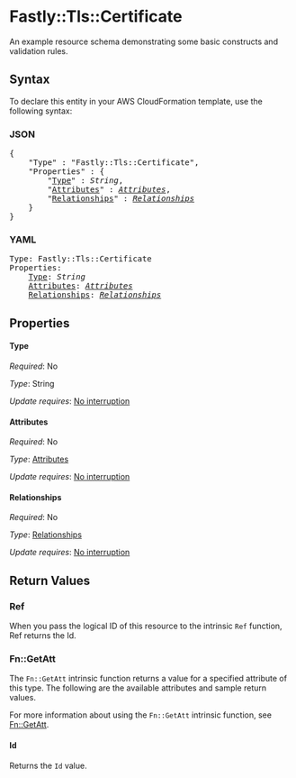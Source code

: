 # Fastly::Tls::Certificate

An example resource schema demonstrating some basic constructs and validation rules.

## Syntax

To declare this entity in your AWS CloudFormation template, use the following syntax:

### JSON

<pre>
{
    "Type" : "Fastly::Tls::Certificate",
    "Properties" : {
        "<a href="#type" title="Type">Type</a>" : <i>String</i>,
        "<a href="#attributes" title="Attributes">Attributes</a>" : <i><a href="attributes.md">Attributes</a></i>,
        "<a href="#relationships" title="Relationships">Relationships</a>" : <i><a href="relationships.md">Relationships</a></i>
    }
}
</pre>

### YAML

<pre>
Type: Fastly::Tls::Certificate
Properties:
    <a href="#type" title="Type">Type</a>: <i>String</i>
    <a href="#attributes" title="Attributes">Attributes</a>: <i><a href="attributes.md">Attributes</a></i>
    <a href="#relationships" title="Relationships">Relationships</a>: <i><a href="relationships.md">Relationships</a></i>
</pre>

## Properties

#### Type

_Required_: No

_Type_: String

_Update requires_: [No interruption](https://docs.aws.amazon.com/AWSCloudFormation/latest/UserGuide/using-cfn-updating-stacks-update-behaviors.html#update-no-interrupt)

#### Attributes

_Required_: No

_Type_: <a href="attributes.md">Attributes</a>

_Update requires_: [No interruption](https://docs.aws.amazon.com/AWSCloudFormation/latest/UserGuide/using-cfn-updating-stacks-update-behaviors.html#update-no-interrupt)

#### Relationships

_Required_: No

_Type_: <a href="relationships.md">Relationships</a>

_Update requires_: [No interruption](https://docs.aws.amazon.com/AWSCloudFormation/latest/UserGuide/using-cfn-updating-stacks-update-behaviors.html#update-no-interrupt)

## Return Values

### Ref

When you pass the logical ID of this resource to the intrinsic `Ref` function, Ref returns the Id.

### Fn::GetAtt

The `Fn::GetAtt` intrinsic function returns a value for a specified attribute of this type. The following are the available attributes and sample return values.

For more information about using the `Fn::GetAtt` intrinsic function, see [Fn::GetAtt](https://docs.aws.amazon.com/AWSCloudFormation/latest/UserGuide/intrinsic-function-reference-getatt.html).

#### Id

Returns the <code>Id</code> value.

